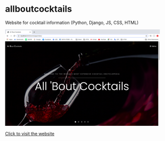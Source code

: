 # allboutcocktails
Website for cocktail information (Python, Django, JS, CSS, HTML)

![winehomepage](winehomepage.png)

<a href="http://allboutcocktails.pythonanywhere.com/wineapp/index/"> Click to visit the website </a>
